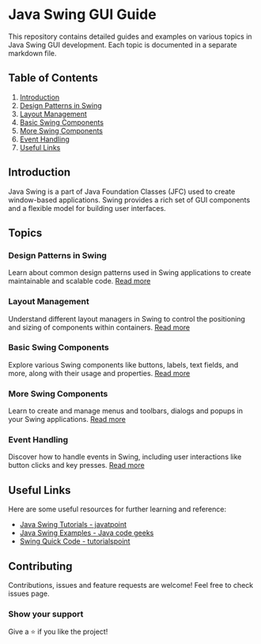 # Java Swing GUI Guide

This repository contains detailed guides and examples on various topics in Java Swing GUI development. Each topic is documented in a separate markdown file.

## Table of Contents

1. [Introduction](#introduction)
2. [Design Patterns in Swing](#design-patterns-in-swing)
3. [Layout Management](#layout-management)
4. [Basic Swing Components](#basic-swing-components)
5. [More Swing Components](#more-swing-components)
6. [Event Handling](#event-handling)
7. [Useful Links](#useful-links)

## Introduction

Java Swing is a part of Java Foundation Classes (JFC) used to create window-based applications. Swing provides a rich set of GUI components and a flexible model for building user interfaces.

## Topics

### Design Patterns in Swing
Learn about common design patterns used in Swing applications to create maintainable and scalable code.
[Read more](docs/design_patterns)

### Layout Management
Understand different layout managers in Swing to control the positioning and sizing of components within containers.
[Read more](docs/layout_management.md)

### Basic Swing Components
Explore various Swing components like buttons, labels, text fields, and more, along with their usage and properties.
[Read more](docs/basic_swing_components.md)

### More Swing Components
Learn to create and manage menus and toolbars, dialogs and popups in your Swing applications.
[Read more](docs/more_swing_components.md)


### Event Handling
Discover how to handle events in Swing, including user interactions like button clicks and key presses.
[Read more](docs/event_handling.md)

## Useful Links

Here are some useful resources for further learning and reference:
- [Java Swing Tutorials - javatpoint ](https://www.javatpoint.com/java-swing)
- [Java Swing Examples - Java code geeks](https://www.javacodegeeks.com/java-swing-tutorials)
- [Swing Quick Code - tutorialspoint](https://www.tutorialspoint.com/swing/swing_quick_guide.htm)

## Contributing

Contributions, issues and feature requests are welcome!
Feel free to check issues page.

### Show your support
Give a ⭐️ if you like the project!